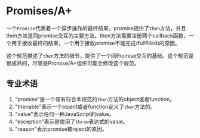 # Promises/A+

一个``Promise``代表着一个异步操作的最终结果。promise提供了``then``方法，并且then方法是同promise交互的主要方法。then方法需要注册两个callback函数，一个用于接收最终的结果，一个用于接收promise不能完成(fullfilled)的原因。

这个规范描述了``then``方法的细节，提供了一个同Promise交互的基础。这个规范是很成熟的，尽管是Promise/A+组织可能会修改这个规范。

## 专业术语

1. "promise"是一个带有符合本规范的``then``方法的object或者function。
2. "thenable"表示一个object或者function定义了``then``方法的。
3. "value"表示任何一种JavaScript的value。
4. "exception"表示是使用了``throw``表达式的value。
5. "reason"表示promise被reject的原因。

## 
